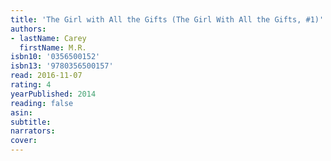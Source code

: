 ```yaml
---
title: 'The Girl with All the Gifts (The Girl With All the Gifts, #1)'
authors:
- lastName: Carey
  firstName: M.R.
isbn10: '0356500152'
isbn13: '9780356500157'
read: 2016-11-07
rating: 4
yearPublished: 2014
reading: false
asin:
subtitle:
narrators:
cover:
---
```

